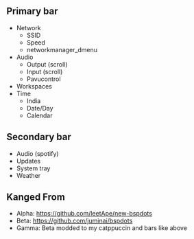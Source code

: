 ## Primary bar
- Network
  - SSID
  - Speed
  - networkmanager_dmenu
- Audio
  - Output (scroll)
  - Input (scroll)
  - Pavucontrol
- Workspaces
- Time
  - India
  - Date/Day
  - Calendar

## Secondary bar
- Audio (spotify)
- Updates
- System tray
- Weather

## Kanged From

- Alpha: https://github.com/leetApe/new-bspdots
- Beta: https://github.com/juminai/bspdots
- Gamma: Beta modded to my catppuccin and bars like above